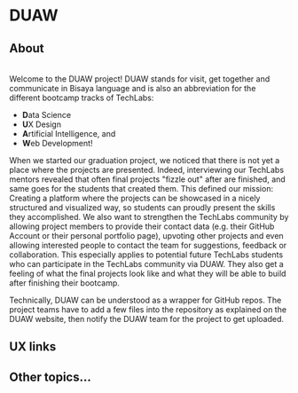 # DUAW

## About
\
Welcome to the DUAW project! DUAW stands for visit, get together and communicate in Bisaya language and is also an abbreviation for the different bootcamp tracks of TechLabs: 
* **D**ata Science
* **U**X Design
* **A**rtificial Intelligence, and 
* **W**eb Development! 

When we started our graduation project, we noticed that there is not yet a place where the projects are presented. Indeed, interviewing our TechLabs mentors revealed that often final projects "fizzle out" after are finished, and same goes for the students that created them. This defined our mission: Creating a platform where the projects can be showcased in a nicely structured and visualized way, so students can proudly present the skills they accomplished. We also want to strengthen the TechLabs community by allowing project members to provide their contact data (e.g. their GitHub Account or their personal portfolio page), upvoting other projects and even allowing interested people to contact the team for suggestions, feedback or collaboration. This especially applies to potential future TechLabs students who can participate in the TechLabs community via DUAW. They also get a feeling of what the final projects look like and what they will be able to build after finishing their bootcamp. 

Technically, DUAW can be understood as a wrapper for GitHub repos. The project teams have to add a few files into the repository as explained on the DUAW website, then notify the DUAW team for the project to get uploaded.

## UX links

## Other topics...
